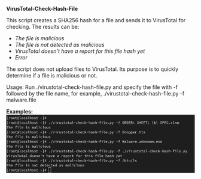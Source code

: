 **VirusTotal-Check-Hash-File**

This script creates a SHA256 hash for a file and sends it to VirusTotal for checking. The results can be:

 - *The file is malicious*
 - *The file is not detected as malicious*
 - *VirusTotal doesn't have a report for this file hash yet*
 - *Error*


The script does not upload files to VirusTotal. Its purpose is to quickly determine if a file is malicious or not.

Usage: Run ./virustotal-check-hash-file.py and specify the file with -f followed by the file name, for example, ./virustotal-check-hash-file.py -f malware.file

**Examples:**
![Examples](https://github.com/andre-facina/VirusTotal-Check-Hash-File/blob/main/Example.png)
